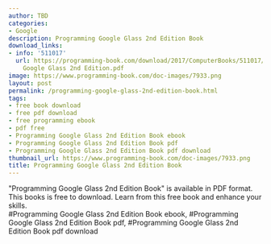```yaml
---
author: TBD
categories:
- Google
description: Programming Google Glass 2nd Edition Book
download_links:
- info: '511017'
  url: https://programming-book.com/download/2017/ComputerBooks/511017/Programming
    Google Glass 2nd Edition.pdf
image: https://www.programming-book.com/doc-images/7933.png
layout: post
permalink: /programming-google-glass-2nd-edition-book.html
tags:
- free book download
- free pdf download
- free programming ebook
- pdf free
- Programming Google Glass 2nd Edition Book ebook
- Programming Google Glass 2nd Edition Book pdf
- Programming Google Glass 2nd Edition Book pdf download
thumbnail_url: https://www.programming-book.com/doc-images/7933.png
title: Programming Google Glass 2nd Edition Book
---
```


 
<div class="item-desc text-justify">
  "Programming Google Glass 2nd Edition Book" is available in PDF format. This books is free to download. Learn from this free book and enhance your skills.
  <br>
  #Programming Google Glass 2nd Edition Book ebook, #Programming Google Glass 2nd Edition Book pdf, #Programming Google Glass 2nd Edition Book pdf download
</div>